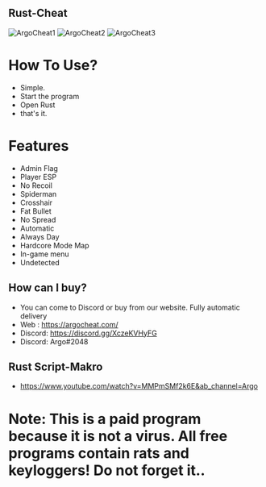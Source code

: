 ##  Rust-Cheat
![ArgoCheat1](https://user-images.githubusercontent.com/113839299/197331710-74bdb812-3e5c-45c3-99db-f279359ca4cc.png)
![ArgoCheat2](https://user-images.githubusercontent.com/113839299/197331718-79225214-f5e8-4755-abc4-ff1268273880.png)
![ArgoCheat3](https://user-images.githubusercontent.com/113839299/197331720-bce3b9aa-ae1f-47bd-a2d1-be54d95a0d94.png)
# How To Use?
- Simple. 
- Start the program
- Open Rust
- that's it.
# Features
- Admin Flag
- Player ESP
- No Recoil
- Spiderman
- Crosshair 
- Fat Bullet
- No Spread
- Automatic 
- Always Day
- Hardcore Mode Map
- In-game menu
- Undetected
## How can I buy?
- You can come to Discord or buy from our website. Fully automatic delivery
- Web : https://argocheat.com/
- Discord: https://discord.gg/XczeKVHyFG
- Discord: Argo#2048
## Rust Script-Makro
- https://www.youtube.com/watch?v=MMPmSMf2k6E&ab_channel=Argo
# Note: This is a paid program because it is not a virus. All free programs contain rats and keyloggers! Do not forget it..

